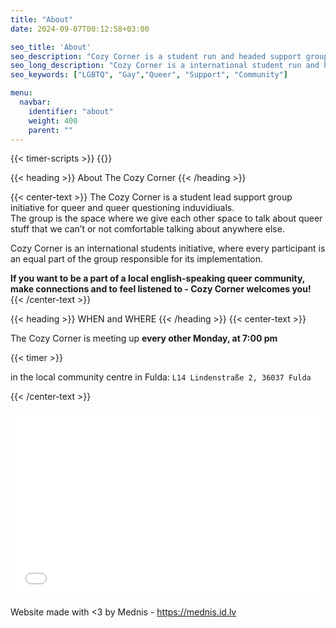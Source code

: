```yaml
---
title: "About"
date: 2024-09-07T00:12:58+03:00

seo_title: 'About'
seo_description: "Cozy Corner is a student run and headed support group for queer and queer-questioning folks. Come and join our bi-weekly meetups!"
seo_long_description: "Cozy Corner is a international student run and headed support group for queer and queer-questioning folks. We have bi-weekly meetups where we talk about issues or anything that is on our mind! Come and join us!"
seo_keywords: ["LGBTQ", "Gay","Queer", "Support", "Community"]

menu:
  navbar:
    identifier: "about"
    weight: 400 
    parent: ""
---
```


{{< timer-scripts >}}
{{<corner-flags>}}


{{< heading >}}
About The Cozy Corner
{{< /heading >}}

{{< center-text >}}
The Cozy Corner is a student lead support group initiative for queer and queer questioning induvidiuals.\
The group is the space where we give each other space to talk about queer stuff that we can’t or not comfortable talking about anywhere else.

Cozy Corner is an international students initiative, where every participant is an equal part of the group responsible for its implementation.

__If you want to be a part of a local english-speaking queer community, make connections and to feel listened to - Cozy Corner welcomes you!__
{{< /center-text >}}

{{< heading >}}
WHEN and WHERE
{{< /heading >}}
{{< center-text >}}

  The Cozy Corner is meeting up __every other Monday, at 7:00 pm__

  {{< timer >}}

  in the local community centre in Fulda:
  ```L14 Lindenstraße 2, 36037 Fulda```

{{< /center-text >}}

<iframe width="100%" height="300px" frameborder="0" allowfullscreen allow="geolocation" src="//umap.openstreetmap.fr/en/map/untitled-map_1111619?scaleControl=false&miniMap=false&scrollWheelZoom=false&zoomControl=false&editMode=disabled&moreControl=false&searchControl=null&tilelayersControl=false&embedControl=null&datalayersControl=false&onLoadPanel=none&captionBar=false&captionMenus=false&fullscreenControl=false&captionControl=false&locateControl=false&measureControl=false&editinosmControl=false&starControl=false"></iframe>

Website made with <3 by Mednis - https://mednis.id.lv